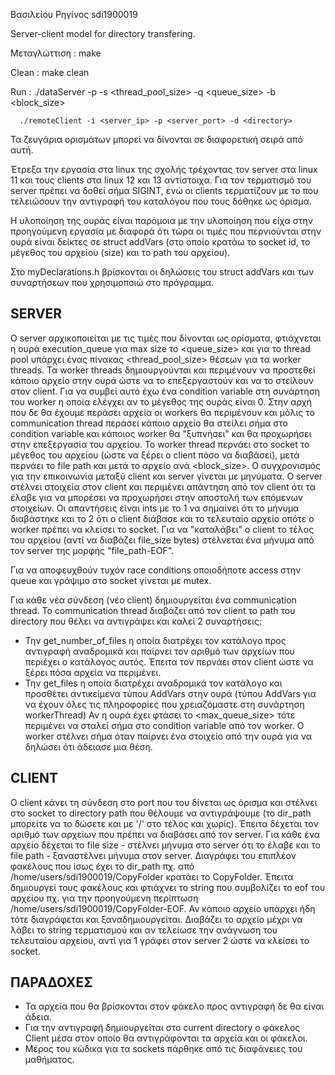 Βασιλείου Ρηγίνος sdi1900019

Server-client model for directory transfering. 

Μεταγλώττιση : make 

Clean : make clean 

Run : ./dataServer -p <port> -s <thread_pool_size> -q <queue_size> -b <block_size>

      ./remoteClient -i <server_ip> -p <server_port> -d <directory>

Τα ζευγάρια ορισμάτων μπορεί να δίνονται σε διαφορετική σειρά από αυτή.

Έτρεξα την εργασία στα linux της σχολής τρέχοντας τον server στα linux 11 και τους clients στα linux 12
και 13 αντίστοιχα. Για τον τερματισμό του server πρέπει να δοθεί σήμα SIGINT, ενώ οι clients τερματίζουν
με το που τελειώσουν την αντιγραφή του καταλόγου που τους δόθηκε ως όρισμα.

Η υλοποίηση της ουράς είναι παρόμοια με την υλοποίηση που είχα στην προηγούμενη εργασία με διαφορά ότι τώρα 
οι τιμές που περνιούνται στην ουρά είναι δείκτες σε struct addVars (στο οποίο κρατάω το socket id, το 
μέγεθος του αρχείου (size) και το path του αρχείου).

Στο myDeclarations.h βρίσκονται οι δηλώσεις του struct addVars και των συναρτήσεων που χρησιμοποιώ 
στο πρόγραμμα.

## SERVER

Ο server αρχικοποιείται με τις τιμές που δίνονται ως ορίσματα, φτιάχνεται η ουρά execution_queue
για max size το <queue_size> και για το thread pool υπάρχει ένας πίνακας <thread_pool_size> θέσεων
για τα worker threads. Τα worker threads δημιουργούνται και περιμένουν να προστεθεί κάποιο αρχείο στην 
ουρά ώστε να το επεξεργαστούν και να το στείλουν στον client. Για να συμβεί αυτό έχω ένα condition
variable στη συνάρτηση του worker η οποία ελέγχει αν το μέγεθος της ουράς είναι 0. Στην αρχή που δε 
θα έχουμε περάσει αρχεία οι workers θα περιμένουν και μόλις το communication thread περάσει κάποιο 
αρχείο θα στείλει σήμα στο condition variable και κάποιος worker θα "ξυπνήσει" και θα προχωρήσει 
στην επεξεργασία του αρχείου. Το worker thread περνάει στο socket το μέγεθος του αρχείου (ώστε να 
ξέρει ο client πόσο να διαβάσει), μετά περνάει το file path  και μετά το αρχείο ανά <block_size>.
Ο συγχρονισμός για την επικοινωνία μεταξύ client και server γίνεται με μηνύματα. Ο server στέλνει 
στοιχεία στον client και περιμένει απάντηση από τον client ότι τα έλαβε για να μπορέσει να προχωρήσει
στην αποστολή των επόμενων στοιχείων. Οι απαντήσεις είναι ints με το 1 να σημαίνει ότι το μήνυμα
διαβάστηκε και το 2 ότι ο client διάβασε και το τελευταίο αρχείο οπότε ο worker πρέπει να κλείσει το 
socket. Για να "καταλάβει" ο client το τέλος του αρχείου (αντί να διαβάζει file_size bytes) στέλνεται
ένα μήνυμα από τον server της μορφής "file_path-EOF". 

Για να αποφευχθούν τυχόν race conditions οποιοδήποτε access στην queue και γράψιμο στο socket γίνεται
με mutex.

Για κάθε νέα σύνδεση (νέο client) δημιουργείται ένα communication thread. Το communication thread
διαβάζει από τον client το path του directory που θέλει να αντιγράψει και καλεί 2 συναρτήσεις:
- Την get_number_of_files η οποία διατρέχει τον κατάλογο προς αντιγραφή αναδρομικά και παίρνει τον 
αριθμό των αρχείων που περιέχει ο κατάλογος αυτός. Έπειτα τον περνάει στον client ώστε να ξέρει πόσα 
αρχεία να περιμένει.
- Την get_files η οποία διατρέχει αναδρομικά τον κατάλογο και προσθέτει αντικείμενα τύπου AddVars 
στην ουρά (τύπου AddVars για να έχουν όλες τις πληροφορίες που χρειαζόμαστε στη συνάρτηση workerThread)
Αν η ουρά έχει φτάσει το <max_queue_size> τότε περιμένει να σταλεί σήμα στο condition variable από τον
worker. Ο worker στέλνει σήμα όταν παίρνει ένα στοιχείο από την ουρά για να δηλώσει ότι άδειασε μια 
θέση.

## CLIENT 

Ο client κάνει τη σύνδεση στο port που του δίνεται ως όρισμα και στέλνει στο socket το directory path
που θέλουμε να αντιγράψουμε (το dir_path μπορείτε να το δώσετε και με '/' στο τέλος και χωρίς). Έπειτα
δέχεται τον αριθμό των αρχείων που πρέπει να διαβάσει από τον server. Για κάθε ένα αρχείο δέχεται 
το file size - στέλνει μήνυμα στο server ότι το έλαβε και το file path - ξαναστέλνει μήνυμα στον 
server. Διαγράφει του επιπλέον φακέλους που ίσως έχει το dir_path πχ. από /home/users/sdi1900019/CopyFolder
κρατάει το CopyFolder. Έπειτα δημιουργεί τους φακέλους και φτιάχνει το string που συμβολίζει το eof 
του αρχείου πχ. για την προηγούμενη περίπτωση /home/users/sdi1900019/CopyFolder-EOF. Αν κάποιο αρχείο
υπάρχει ήδη τότε διαγράφεται και ξαναδημιουργείται. Διαβάζει το αρχείο μέχρι να λάβει το string
τερματισμού και αν τελείωσε την ανάγνωση του τελευταίου αρχείου, αντί για 1 γράφει στον server 2
ώστε να κλείσει το socket.

## ΠΑΡΑΔΟΧΕΣ 

- Τα αρχεία που θα βρίσκονται στον φάκελο προς αντιγραφή δε θα είναι άδεια.
- Για την αντιγραφή δημιουργείται στο current directory ο φάκελος Client μέσα στον οποίο θα αντιγράφονται
τα αρχεία και οι φάκελοι.
- Μέρος του κώδικα για τα sockets πάρθηκε από τις διαφάνειες του μαθήματος.

